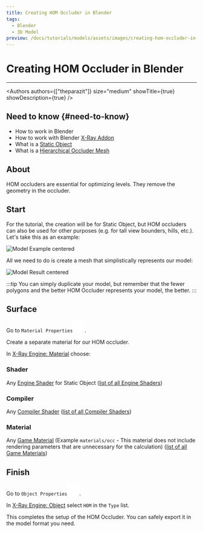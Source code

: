 ```yaml
---
title: Creating HOM Occluder in Blender
tags:
  - Blender
  - 3D Model
preview: /docs/tutorials/models/assets/images/creating-hom-occluder-in-blender-result.png
---
```


# Creating HOM Occluder in Blender

___

<Authors
  authors={["theparazit"]}
  size="medium"
  showTitle={true}
  showDescription={true}
/>

## Need to know {#need-to-know}

- How to work in Blender
- How to work with Blender [X-Ray Addon](../../modding-tools/blender/README.mdx)
- What is a [Static Object](../../../../glossary#static-object)
- What is a [Hierarchical Occluder Mesh](../../../../glossary#hierarchical-occluder-mesh)

## About

HOM occluders are essential for optimizing levels. They remove the geometry in the occluder.

## Start

For the tutorial, the creation will be for Static Object, but HOM occluders can also be used for other purposes (e.g. for tall view bounders, hills, etc.). Let's take this as an example:

![Model Example centered](assets/images/creating-hom-occluder-in-blender-my-model.png)

All we need to do is create a mesh that simplistically represents our model:

![Model Result centered](assets/images/creating-hom-occluder-in-blender-result.png)

:::tip
You can simply duplicate your model, but remember that the fewer polygons and the better HOM Occluder represents your model, the better.
:::

## Surface

Go to `Material Properties`![Material Properties svg-icon](../../../static/icons/blender/material.svg).

Create a separate material for our HOM occluder.

In [X-Ray Engine: Material](../../modding-tools/blender/addon-panels/panel-material.md) choose:

### Shader

Any [Engine Shader](../../../../glossary#engine-shader) for Static Object ([list of all Engine Shaders](../../references/shaders/engine-shaders-list.md))

### Compiler

Any [Compiler Shader](../../../../glossary#compiler-shader) ([list of all Compiler Shaders](../../references/shaders/compiler-shaders-list.md))

### Material

Any [Game Material](../../../../glossary#game-material) (Example `materials/occ` - This material does not include rendering parameters that are unnecessary for the calculation) ([list of all Game Materials](../../references/materials/materials-list.md))

## Finish

Go to `Object Properties`![Object Properties svg-icon](../../../static/icons/blender/object-data.svg).

In [X-Ray Engine: Object](../../modding-tools/blender/addon-panels/panel-object.md) select `HOM` in the `Type` list.

This completes the setup of the HOM Occluder. You can safely export it in the model format you need.
